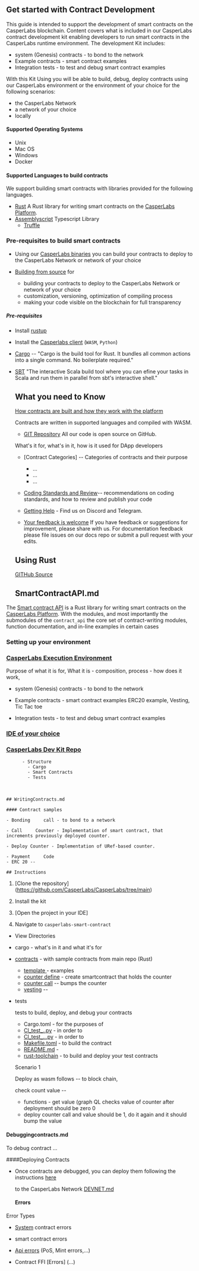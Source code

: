 ## Get started with Contract Development

This guide is intended to support the development of smart contracts on the CasperLabs blockchain. Content covers what is included in our CasperLabs contract development kit enabling developers to run smart contracts in the CasperLabs runtime environment. The development Kit includes:

- system (Genesis) contracts - to bond to the network
- Example contracts - smart contract examples
- Integration tests - to test and debug smart contract examples

With this Kit Using you will be able to build, debug, deploy contracts using our CasperLabs environment or the environment of your choice for the following scenarios:

- the CasperLabs Network
- a network of your choice
- locally

#### Supported Operating Systems
- Unix
- Mac OS
- Windows
- Docker

#### Supported Languages to build contracts

We support building smart contracts with libraries provided for the following languages.

- [Rust](...) A Rust library for writing smart contracts on the [CasperLabs Platform](https://techspec.casperlabs.io/).
- [Assemblyscript](https://github.com/AssemblyScript/assemblyscript) Typescript  Library 
  - [Truffle](...)





### Pre-requisites to build smart contracts

- Using our [CasperLabs  binaries](https://github.com/CasperLabs/CasperLabs/releases) you can build your contracts to deploy to the CasperLabs Network or network of your choice

- [Building from source](https://github.com/CasperLabs/CasperLabs/tree/dev/comm#build-from-the-source) for
  - building your contracts to deploy to the CasperLabs Network or network of your choice
  - customization, versioning, optimization of compiling process 
  - making your code visible on the blockchain for full transparency

##### Pre-requisites

- Install [rustup](https://rustup.rs/)
- Install the [Casperlabs client]() (`WASM`, `Python`)
- [Cargo](https://crates.io/) -- "Cargo is the build tool for Rust. It bundles all common actions into a single command. No boilerplate required."
- [SBT](https://www.scala-sbt.org/index.html)
"The interactive Scala build tool where you can efine your tasks in Scala and run them in parallel from sbt's interactive shell."
  

  ## What you need to Know

  [How contracts are built and how they work with the platform](https://github.com/CasperLabs/CasperLabs/tree/release-v0.12/execution-engine/contracts/examples)

  Contracts are written in supported languages and compiled with WASM.

  - [GIT Repository](https://github.com/CasperLabs/CasperLabs/tree/master)
  All our code is open source on GitHub.

  What's it for, what's in it, how is it used for DApp developers

  - [Contract Categories] -- Categories of contracts and their purpose

    - ...
    - ...
    - ...


  - [Coding Standards and Review](https://github.com/CasperLabs/CasperLabs/blob/dev/CONTRIBUTING.md)-- recommendations on coding standards, and how to review and publish your code

  - [Getting Help](https://github.com/CasperLabs/CasperLabs/tree/dev#getting-help) - Find us on Discord and Telegram.

  - [Your feedback is welcome](...) If you have feedback or suggestions for improvement, please share with us. For documentation feedback please file issues on our docs repo or submit a pull request with your edits.


  ## Using Rust

  [GITHub Source](https://github.com/CasperLabs/CasperLabs/blob/master/execution-engine/contract-ffi/src/lib.rs)


  ## SmartContractAPI.md

The [Smart contract API](https://docs.rs/casperlabs-contract-ffi/0.22.0/casperlabs_contract_ffi/) is a Rust library for writing smart contracts on the [CasperLabs Platform](https://techspec.casperlabs.io). With the modules, and most importantly the submodules of the `contract_api` the core set of contract-writing modules, function documentation, and in-line examples in certain cases

  ### Setting up your environment


  ### [CasperLabs Execution Environment](https://github.com/CasperLabs/CasperLabs/tree/main)

Purpose of what it is for, What it is - composition, process - how does it work, 

  - system (Genesis) contracts - to bond to the network
  - Example contracts - smart contract examples
      ERC20 example,
      Vesting,
      Tic Tac toe

  - Integration tests - to test and debug smart contract examples

  ### [IDE of your choice](https://www.rust-lang.org/tools)

  ### 	[CasperLabs Dev Kit Repo](...)

          - Structure
            - Cargo
            - Smart Contracts
            - Tests


​    

    ## WritingContracts.md
    
    #### Contract samples
    
    - Bonding     call - to bond to a network 
    
    - Call     Counter - Implementation of smart contract, that     increments previously deployed counter.
    
    - Deploy Counter - Implementation of URef-based counter.
    
    - Payment     Code
    - ERC 20 -- 
    
    ## Instructions

  1. [Clone the repository] (https://github.com/CasperLabs/CasperLabs/tree/main)

  2. Install the kit

  3. [Open the project in your IDE]
   4. Navigate to `casperlabs-smart-contract`

  - View Directories

  - cargo - what's in it and what it's for

  - [contracts](https://github.com/CasperLabs/CasperLabs/tree/master/execution-engine/contracts/examples) - with sample contracts from main repo (Rust)

    - [template ](...)- examples
    - [counter define](...) - create smartcontract that holds the counter
    - [counter call](...) -- bumps the counter
    - [vesting](...) --

  - tests

    tests to build, deploy, and debug your contracts

    - Cargo.toml - for the purposes of
    - [Cl_test_..py](...) - in order to
    - [Cl_test_...py](...) - in order to
    - [Makefile.toml](...) - to build the contract
    - [README.md](...) - 
    - [rust-toolchain](...) - to build and deploy your test contracts

    

    Scenario 1

    Deploy as wasm follows -- to block chain, 

    check count value -- 

    - functions - get value (graph QL checks value of counter after deployment should be zero 0 
    - deploy counter call and value should be 1, do it again and it should bump the value  


  #### Debuggingcontracts.md

 To debug contract ... 

####Deploying Contracts

- Once contracts are debugged, you can deploy them following the instructions [here](https://github.com/CasperLabs/CasperLabs/blob/dev/docs/DEVNET.md#deploying-code)

  to the CasperLabs Network [DEVNET.md]()



  #### Errors

Error Types
- [System](https://github.com/CasperLabs/CasperLabs/tree/dev/execution-engine/types/src/system_contract_errors) contract errors

- smart contract errors

- [Api errors](https://github.com/CasperLabs/CasperLabs/blob/dev/execution-engine/types/src/api_error.rs) (PoS, Mint errors,...) 
  
- Contract FFI [Errors] (...)
  
  

 

 

 

 

 

